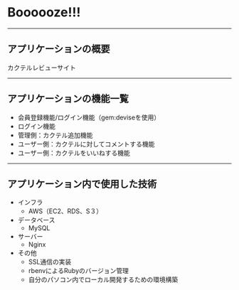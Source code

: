 # Boooooze!!!

***

## アプリケーションの概要
カクテルレビューサイト

***

## アプリケーションの機能一覧
- 会員登録機能/ログイン機能（gem:deviseを使用）
- ログイン機能
- 管理側：カクテル追加機能
- ユーザー側：カクテルに対してコメントする機能
- ユーザー側：カクテルをいいねする機能

***

## アプリケーション内で使用した技術
- インフラ
  - AWS（EC2、RDS、S３）
- データベース
  - MySQL
- サーバー
  - Nginx
- その他
  - SSL通信の実装
  - rbenvによるRubyのバージョン管理
  - 自分のパソコン内でローカル開発するための環境構築
